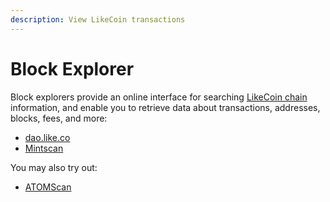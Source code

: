 ```yaml
---
description: View LikeCoin transactions
---
```


# Block Explorer

Block explorers provide an online interface for searching [LikeCoin chain](../../governance/likecoin-chain.md) information, and enable you to retrieve data about transactions, addresses, blocks, fees, and more:

* [dao.like.co](dao.like.co.md)
* [Mintscan](mintscan.md)

You may also try out:

* [ATOMScan](https://atomscan.com/likecoin)
